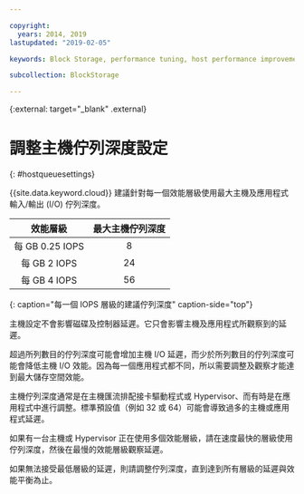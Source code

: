 ```yaml
---

copyright:
  years: 2014, 2019
lastupdated: "2019-02-05"

keywords: Block Storage, performance tuning, host performance improvement,

subcollection: BlockStorage

---
```

{:external: target="_blank" .external}

# 調整主機佇列深度設定
{: #hostqueuesettings}

{{site.data.keyword.cloud}} 建議針對每一個效能層級使用最大主機及應用程式輸入/輸出 (I/O) 佇列深度。

|效能層級|最大主機佇列深度|
|:------:|:------:|
|每 GB 0.25 IOPS|8|
|每 GB 2 IOPS|24|
|每 GB 4 IOPS|56|
{: caption="每一個 IOPS 層級的建議佇列深度" caption-side="top"}

主機設定不會影響磁碟及控制器延遲。它只會影響主機及應用程式所觀察到的延遲。

超過所列數目的佇列深度可能會增加主機 I/O 延遲，而少於所列數目的佇列深度可能會降低主機 I/O 效能。因為每一個應用程式都不同，所以需要調整及觀察才能達到最大儲存空間效能。

主機佇列深度通常是在主機匯流排配接卡驅動程式或 Hypervisor、而有時是在應用程式中進行調整。標準預設值（例如 32 或 64）可能會導致過多的主機或應用程式延遲。

如果有一台主機或 Hypervisor 正在使用多個效能層級，請在速度最快的層級使用佇列深度，然後在最慢的效能層級觀察延遲。

如果無法接受最低層級的延遲，則請調整佇列深度，直到達到所有層級的延遲與效能平衡為止。
